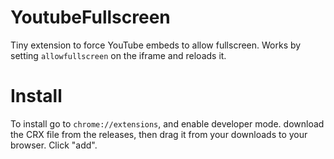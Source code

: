 # YoutubeFullscreen
Tiny extension to force YouTube embeds to allow fullscreen.
Works by setting `allowfullscreen` on the iframe and reloads it.

# Install
To install go to `chrome://extensions`, and enable developer mode. download the CRX file from the releases, then drag it from your downloads to your browser. Click "add".
